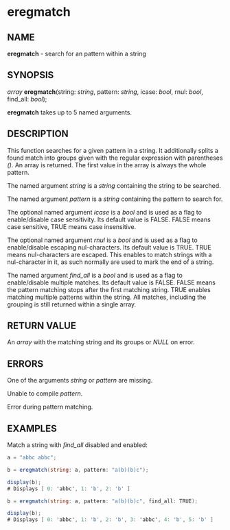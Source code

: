 # eregmatch

## NAME

**eregmatch** - search for an pattern within a string

## SYNOPSIS

*array* **eregmatch**(string: *string*, pattern: *string*, icase: *bool*, rnul: *bool*, find_all: *bool*);

**eregmatch** takes up to 5 named arguments.

## DESCRIPTION

This function searches for a given pattern in a string. It additionally splits a found match into groups given with the regular expression with parentheses *()*. An array is returned. The first value in the array is always the whole pattern.

The named argument *string* is a *string* containing the string to be searched.

The named argument *pattern* is a *string* containing the pattern to search for.

The optional named argument *icase* is a *bool* and is used as a flag to enable/disable case sensitivity. Its default value is FALSE. FALSE means case sensitive, TRUE means case insensitive.

The optional named argument *rnul* is a *bool* and is used as a flag to enable/disable escaping nul-characters. Its default value is TRUE. TRUE means nul-characters are escaped. This enables to match strings with a nul-character in it, as such normally are used to mark the end of a string.

The named argument *find_all* is a *bool* and is used as a flag to enable/disable multiple matches. Its default value is FALSE. FALSE means the pattern matching stops after the first matching string. TRUE enables matching multiple patterns within the string. All matches, including the grouping is still returned within a single array.

## RETURN VALUE

An *array* with the matching string and its groups or *NULL* on error.

## ERRORS

One of the arguments *string* or *pattern* are missing.

Unable to compile *pattern*.

Error during pattern matching.

## EXAMPLES

Match a string with *find_all* disabled and enabled:
```c#
a = "abbc abbc";

b = eregmatch(string: a, pattern: "a(b)(b)c");

display(b);
# Displays [ 0: 'abbc', 1: 'b', 2: 'b' ]

b = eregmatch(string: a, pattern: "a(b)(b)c", find_all: TRUE);

display(b);
# Displays [ 0: 'abbc', 1: 'b', 2: 'b', 3: 'abbc', 4: 'b', 5: 'b' ]
```
